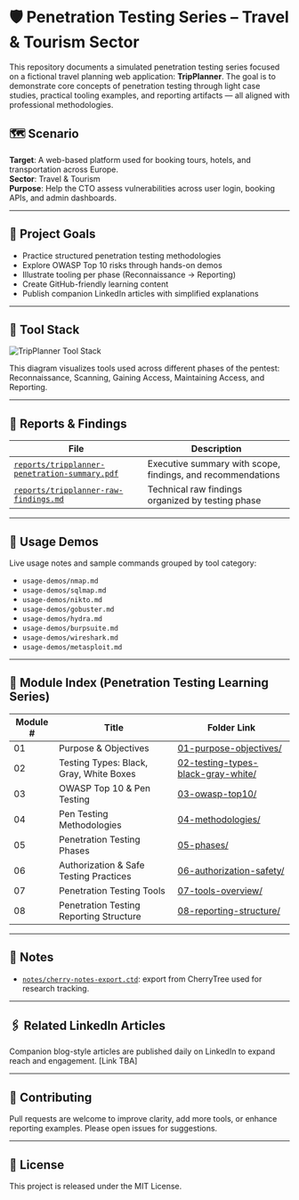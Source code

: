 # 🛡️ Penetration Testing Series – Travel & Tourism Sector

This repository documents a simulated penetration testing series focused on a fictional travel planning web application: **TripPlanner**. The goal is to demonstrate core concepts of penetration testing through light case studies, practical tooling examples, and reporting artifacts — all aligned with professional methodologies.

## 🗺️ Scenario

**Target**: A web-based platform used for booking tours, hotels, and transportation across Europe.  
**Sector**: Travel & Tourism  
**Purpose**: Help the CTO assess vulnerabilities across user login, booking APIs, and admin dashboards.

---

## 🎯 Project Goals

- Practice structured penetration testing methodologies
- Explore OWASP Top 10 risks through hands-on demos
- Illustrate tooling per phase (Reconnaissance → Reporting)
- Create GitHub-friendly learning content
- Publish companion LinkedIn articles with simplified explanations

---

## 🧰 Tool Stack

![TripPlanner Tool Stack](./assets/tripplanner-tool-stack.png)

This diagram visualizes tools used across different phases of the pentest: Reconnaissance, Scanning, Gaining Access, Maintaining Access, and Reporting.

---

## 📁 Reports & Findings

| File | Description |
|------|-------------|
| [`reports/tripplanner-penetration-summary.pdf`](./reports/tripplanner-penetration-summary.pdf) | Executive summary with scope, findings, and recommendations |
| [`reports/tripplanner-raw-findings.md`](./reports/tripplanner-raw-findings.md) | Technical raw findings organized by testing phase |

---

## 🚀 Usage Demos

Live usage notes and sample commands grouped by tool category:

- `usage-demos/nmap.md`
- `usage-demos/sqlmap.md`
- `usage-demos/nikto.md`
- `usage-demos/gobuster.md`
- `usage-demos/hydra.md`
- `usage-demos/burpsuite.md`
- `usage-demos/wireshark.md`
- `usage-demos/metasploit.md`

---

## 📂 Module Index (Penetration Testing Learning Series)

| Module # | Title                                      | Folder Link |
|----------|---------------------------------------------|-------------|
| 01       | Purpose & Objectives                        | [01-purpose-objectives/](./01-purpose-objectives/) |
| 02       | Testing Types: Black, Gray, White Boxes     | [02-testing-types-black-gray-white/](./02-testing-types-black-gray-white/) |
| 03       | OWASP Top 10 & Pen Testing                  | [03-owasp-top10/](./03-owasp-top10/) |
| 04       | Pen Testing Methodologies                   | [04-methodologies/](./04-methodologies/) |
| 05       | Penetration Testing Phases                  | [05-phases/](./05-phases/) |
| 06       | Authorization & Safe Testing Practices      | [06-authorization-safety/](./06-authorization-safety/) |
| 07       | Penetration Testing Tools                   | [07-tools-overview/](./07-tools-overview/) |
| 08       | Penetration Testing Reporting Structure     | [08-reporting-structure/](./08-reporting-structure/) |

---

## 🧠 Notes

- [`notes/cherry-notes-export.ctd`](./notes/cherry-notes-export.ctd): export from CherryTree used for research tracking.

---

## 🖇️ Related LinkedIn Articles

Companion blog-style articles are published daily on LinkedIn to expand reach and engagement. [Link TBA]

---

## 🤝 Contributing

Pull requests are welcome to improve clarity, add more tools, or enhance reporting examples. Please open issues for suggestions.

---

## 📜 License

This project is released under the MIT License.
